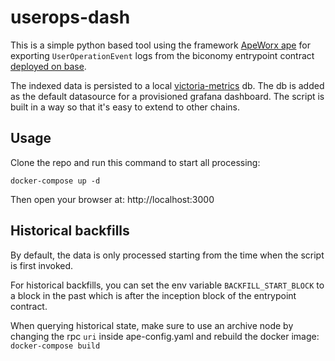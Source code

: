 # userops-dash

This is a simple python based tool using the framework [ApeWorx ape](https://docs.apeworx.io/ape/stable/index.html) for exporting `UserOperationEvent` logs from the biconomy entrypoint contract [deployed on base](https://basescan.org/address/0x5ff137d4b0fdcd49dca30c7cf57e578a026d2789).

The indexed data is persisted to a local [victoria-metrics](https://docs.victoriametrics.com) db. The db is added as the default datasource for a provisioned grafana dashboard. The script is built in a way so that it's easy to extend to other chains.

## Usage
Clone the repo and run this command to start all processing:

`docker-compose up -d`

Then open your browser at: http://localhost:3000


## Historical backfills
By default, the data is only processed starting from the time when the script is first invoked.

For historical backfills, you can set the env variable
`BACKFILL_START_BLOCK` to a block in the past which is after the inception block of the entrypoint contract.

When querying historical state, make sure to use an archive node by changing the rpc `uri` inside ape-config.yaml and rebuild the docker image: `docker-compose build`
